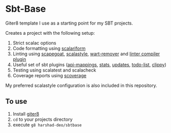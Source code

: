 # Sbt-Base

Giter8 template I use as a starting point for my SBT projects. 

Creates a project with the following setup:

1. Strict scalac options
2. Code formatting using [scalariform](https://github.com/scala-ide/scalariform)
3. Linting using [scapegoat](https://github.com/sksamuel/scapegoat), [scalastyle](https://github.com/scalastyle/scalastyle-sbt-plugin), [wart-remover](https://github.com/puffnfresh/wartremover) and [linter compiler plugin](https://github.com/HairyFotr/linter)
4. Useful set of sbt plugins ([api-mappings](https://github.com/ThoughtWorksInc/sbt-api-mappings), [stats](https://github.com/orrsella/sbt-stats), [updates](https://github.com/rtimush/sbt-updates), [todo-list](https://github.com/fedragon/sbt-todolist), [clippy](https://scala-clippy.org/))
5. Testing using scalatest and scalacheck
6. Coverage reports using [scoverage](https://github.com/scoverage/sbt-scoverage)

My preferred scalastyle configuration is also included in this repository. 

## To use

1. Install [giter8](https://github.com/foundweekends/giter8)
2. `cd` to your projects directory
3. execute `g8 harshad-deo/sbtbase`
